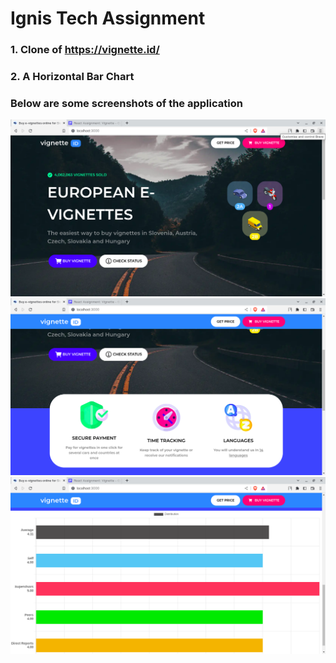 # Ignis Tech Assignment

### 1. Clone of <a href="https://vignette.id/">https://vignette.id/</a>
### 2. A Horizontal Bar Chart



### Below are some screenshots of the application

<img src="./public/ss1.png" />
<br/>

<img src="./public/ss2.png" />
<br/>

<img src="./public/ss3.png" />
<br/>
